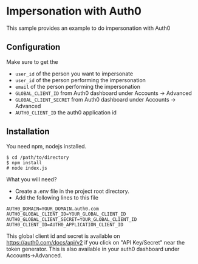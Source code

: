 # Impersonation with Auth0

This sample provides an example to do impersonation with Auth0

## Configuration

Make sure to get the 

* `user_id` of the person you want to impersonate
* `user_id` of the person performing the impersonation
* `email` of the person performing the impersonation
* `GLOBAL_CLIENT_ID` from Auth0 dashboard under Accounts -> Advanced
* `GLOBAL_CLIENT_SECRET` from Auth0 dashboard under Accounts -> Advanced
* `AUTH0_CLIENT_ID` the auth0 application id

## Installation

You need npm, nodejs installed.

```
$ cd /path/to/directory
$ npm install
# node index.js
```

What you will need?
* Create a .env file in the project root directory.
* Add the following lines to this file
```
AUTH0_DOMAIN=YOUR_DOMAIN.auth0.com
AUTH0_GLOBAL_CLIENT_ID=YOUR_GLOBAL_CLIENT_ID
AUTH0_GLOBAL_CLIENT_SECRET=YOUR_GLOBAL_CLIENT_ID
AUTH0_CLIENT_ID=AUTH0_APPLICATION_CLIENT_ID 
```
This global client id and secret is available on https://auth0.com/docs/api/v2 if you click on "API Key/Secret" near the token generator. This is also available in your auth0 dashboard under Accounts->Advanced.
